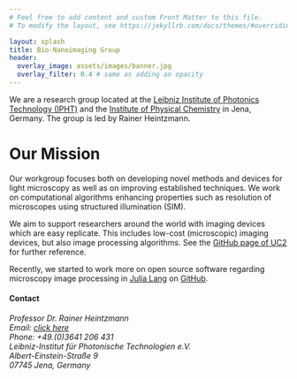 ```yaml
---
# Feel free to add content and custom Front Matter to this file.
# To modify the layout, see https://jekyllrb.com/docs/themes/#overriding-theme-defaults

layout: splash
title: Bio-Nanoimaging Group
header:
  overlay_image: assets/images/banner.jpg
  overlay_filter: 0.4 # same as adding an opacity
---
```

We are a research group located at the [Leibniz Institute of Photonics Technology (IPHT)](https://www.leibniz-ipht.de/en/homepage/) and the [Institute of Physical Chemistry](https://www.ipc.uni-jena.de/en/research-groups/heintzmann-group) in Jena, Germany.
The group is led by Rainer Heintzmann.

# Our Mission

Our workgroup focuses both on developing novel methods and devices for light microscopy as well as on improving established techniques. 
We work on computational algorithms enhancing properties such as resolution of microscopes using structured illumination (SIM).

We aim to support researchers around the world with imaging devices which are easy replicate. This includes low-cost (microscopic) imaging devices, but also image processing algorithms. See the [GitHub page of UC2](http://youseetoo.org) for further reference.

Recently, we started to work more on open source software regarding microscopy image processing in [Julia Lang](https://julialang.org/) on [GitHub](https://github.com/bionanoimaging/?q=&type=all&language=&sort=stargazers).



#### Contact
_Professor Dr. Rainer Heintzmann_<br>
_Email: [click here](https://mailhide.io/en/e/GKDvrXdl)_<br> 
_Phone: +49.(0)3641 206 431_<br>
_Leibniz-Institut für Photonische Technologien e.V._<br>
_Albert-Einstein-Straße 9_<br>
_07745 Jena, Germany_<br>

